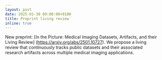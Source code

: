 ```yaml
---
layout: post
date: 2025-01-30 09:00:00+0100
title: Preprint living review
inline: true
---
```


New preprint: [In the Picture: Medical Imaging Datasets, Artifacts, and their Living Review] (https://arxiv.org/abs/2501.10727). We propose a living review that continuously tracks public datasets and their associated research artifacts across multiple medical imaging applications.
